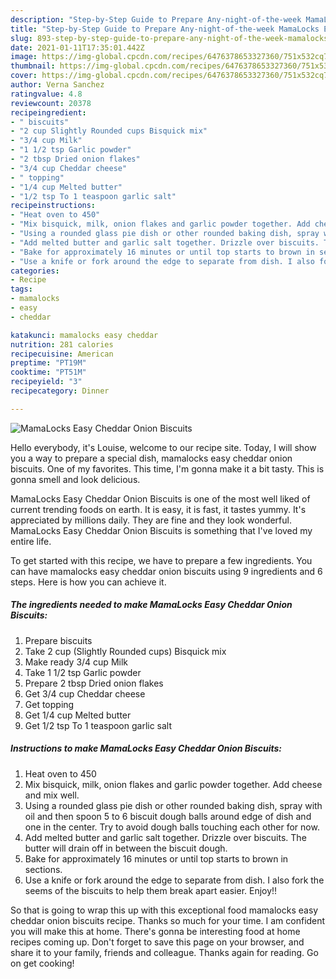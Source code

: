 ```yaml
---
description: "Step-by-Step Guide to Prepare Any-night-of-the-week MamaLocks Easy Cheddar Onion Biscuits"
title: "Step-by-Step Guide to Prepare Any-night-of-the-week MamaLocks Easy Cheddar Onion Biscuits"
slug: 893-step-by-step-guide-to-prepare-any-night-of-the-week-mamalocks-easy-cheddar-onion-biscuits
date: 2021-01-11T17:35:01.442Z
image: https://img-global.cpcdn.com/recipes/6476378653327360/751x532cq70/mamalocks-easy-cheddar-onion-biscuits-recipe-main-photo.jpg
thumbnail: https://img-global.cpcdn.com/recipes/6476378653327360/751x532cq70/mamalocks-easy-cheddar-onion-biscuits-recipe-main-photo.jpg
cover: https://img-global.cpcdn.com/recipes/6476378653327360/751x532cq70/mamalocks-easy-cheddar-onion-biscuits-recipe-main-photo.jpg
author: Verna Sanchez
ratingvalue: 4.8
reviewcount: 20378
recipeingredient:
- " biscuits"
- "2 cup Slightly Rounded cups Bisquick mix"
- "3/4 cup Milk"
- "1 1/2 tsp Garlic powder"
- "2 tbsp Dried onion flakes"
- "3/4 cup Cheddar cheese"
- " topping"
- "1/4 cup Melted butter"
- "1/2 tsp To 1 teaspoon garlic salt"
recipeinstructions:
- "Heat oven to 450"
- "Mix bisquick, milk, onion flakes and garlic powder together. Add cheese and mix well."
- "Using a rounded glass pie dish or other rounded baking dish, spray with oil and then spoon 5 to 6 biscuit dough balls around edge of dish and one in the center. Try to avoid dough balls touching each other for now."
- "Add melted butter and garlic salt together. Drizzle over biscuits. The butter will drain off in between the biscuit dough."
- "Bake for approximately 16 minutes or until top starts to brown in sections."
- "Use a knife or fork around the edge to separate from dish. I also fork the seems of the biscuits to help them break apart easier. Enjoy!!"
categories:
- Recipe
tags:
- mamalocks
- easy
- cheddar

katakunci: mamalocks easy cheddar 
nutrition: 281 calories
recipecuisine: American
preptime: "PT19M"
cooktime: "PT51M"
recipeyield: "3"
recipecategory: Dinner

---
```



![MamaLocks Easy Cheddar Onion Biscuits](https://img-global.cpcdn.com/recipes/6476378653327360/751x532cq70/mamalocks-easy-cheddar-onion-biscuits-recipe-main-photo.jpg)

Hello everybody, it's Louise, welcome to our recipe site. Today, I will show you a way to prepare a special dish, mamalocks easy cheddar onion biscuits. One of my favorites. This time, I'm gonna make it a bit tasty. This is gonna smell and look delicious.



MamaLocks Easy Cheddar Onion Biscuits is one of the most well liked of current trending foods on earth. It is easy, it is fast, it tastes yummy. It's appreciated by millions daily. They are fine and they look wonderful. MamaLocks Easy Cheddar Onion Biscuits is something that I've loved my entire life.


To get started with this recipe, we have to prepare a few ingredients. You can have mamalocks easy cheddar onion biscuits using 9 ingredients and 6 steps. Here is how you can achieve it.

<!--inarticleads1-->

##### The ingredients needed to make MamaLocks Easy Cheddar Onion Biscuits:

1. Prepare  biscuits
1. Take 2 cup (Slightly Rounded cups) Bisquick mix
1. Make ready 3/4 cup Milk
1. Take 1 1/2 tsp Garlic powder
1. Prepare 2 tbsp Dried onion flakes
1. Get 3/4 cup Cheddar cheese
1. Get  topping
1. Get 1/4 cup Melted butter
1. Get 1/2 tsp To 1 teaspoon garlic salt




<!--inarticleads2-->

##### Instructions to make MamaLocks Easy Cheddar Onion Biscuits:

1. Heat oven to 450
1. Mix bisquick, milk, onion flakes and garlic powder together. Add cheese and mix well.
1. Using a rounded glass pie dish or other rounded baking dish, spray with oil and then spoon 5 to 6 biscuit dough balls around edge of dish and one in the center. Try to avoid dough balls touching each other for now.
1. Add melted butter and garlic salt together. Drizzle over biscuits. The butter will drain off in between the biscuit dough.
1. Bake for approximately 16 minutes or until top starts to brown in sections.
1. Use a knife or fork around the edge to separate from dish. I also fork the seems of the biscuits to help them break apart easier. Enjoy!!




So that is going to wrap this up with this exceptional food mamalocks easy cheddar onion biscuits recipe. Thanks so much for your time. I am confident you will make this at home. There's gonna be interesting food at home recipes coming up. Don't forget to save this page on your browser, and share it to your family, friends and colleague. Thanks again for reading. Go on get cooking!
